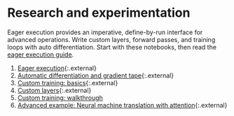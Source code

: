 # Research and experimentation

Eager execution provides an imperative, define-by-run interface for advanced
operations. Write custom layers, forward passes, and training loops with
auto&nbsp;differentiation. Start with these notebooks, then read the
[eager execution guide](../../guide/eager).

1. <span>[Eager execution](https://github.com/tensorflow/tensorflow/blob/master/tensorflow/contrib/eager/python/examples/notebooks/eager_intro.ipynb){:.external}</span>
2. <span>[Automatic differentiation and gradient tape](https://github.com/tensorflow/tensorflow/blob/master/tensorflow/contrib/eager/python/examples/notebooks/automatic_differentiation.ipynb){:.external}</span>
3. <span>[Custom training: basics](https://github.com/tensorflow/tensorflow/blob/master/tensorflow/contrib/eager/python/examples/notebooks/custom_training.ipynb){:.external}</span>
4. <span>[Custom layers](https://github.com/tensorflow/tensorflow/blob/master/tensorflow/contrib/eager/python/examples/notebooks/custom_layers.ipynb){:.external}</span>
5. [Custom training: walkthrough](/tutorials/eager/custom_training_walkthrough)
6. <span>[Advanced example: Neural machine translation with attention](https://github.com/tensorflow/tensorflow/blob/master/tensorflow/contrib/eager/python/examples/nmt_with_attention/nmt_with_attention.ipynb){:.external}</span>
